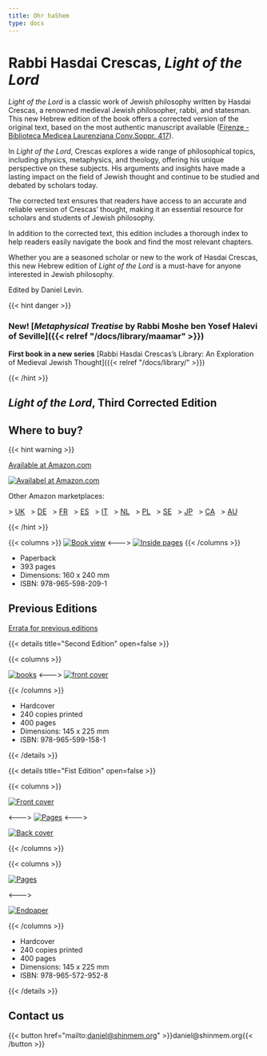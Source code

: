 ```yaml
---
title: Ohr haShem
type: docs
---
```


# Rabbi Hasdai Crescas, _Light of the Lord_

*Light of the Lord* is a classic work of Jewish philosophy written by Hasdai Crescas, a renowned medieval Jewish philosopher, rabbi, and statesman. This new Hebrew edition of the book offers a corrected version of the original text, based on the most authentic manuscript available ([Firenze - Biblioteca Medicea Laurenziana Conv.Soppr. 417](http://beta.nli.org.il/en/manuscripts/NNL_ALEPH000147823/NLI#$FL31864276)).

In *Light of the Lord*, Crescas explores a wide range of philosophical topics, including physics, metaphysics, and theology, offering his unique perspective on these subjects. His arguments and insights have made a lasting impact on the field of Jewish thought and continue to be studied and debated by scholars today.

The corrected text ensures that readers have access to an accurate and reliable version of Crescas’ thought, making it an essential resource for scholars and students of Jewish philosophy.

In addition to the corrected text, this edition includes a thorough index to help readers easily navigate the book and find the most relevant chapters.

Whether you are a seasoned scholar or new to the work of Hasdai Crescas, this new Hebrew edition of *Light of the Lord* is a must-have for anyone interested in Jewish philosophy.

Edited by Daniel Levin.

{{< hint danger >}}

### **New!** [*Metaphysical Treatise* by Rabbi Moshe ben Yosef Halevi of Seville]({{< relref "/docs/library/maamar" >}})



**First book in a new series** [Rabbi Hasdai Crescas’s Library: An Exploration of Medieval Jewish Thought]({{< relref "/docs/library/" >}})

{{< /hint >}}



## _Light of the Lord_, Third Corrected Edition

## Where to buy?

{{< hint warning >}}

[Available at Amazon.com](https://www.amazon.com/dp/9655982092)

[![Availabel at Amazon.com](https://res.cloudinary.com/dyj4i2vhr/image/upload/c_scale,h_35/v1686674375/amazon_small_jpucbt.png)](https://www.amazon.com/dp/9655982092)

Other Amazon marketplaces:

&gt; [UK](https://www.amazon.co.uk/dp/9655982092)
&nbsp; &gt; [DE](https://www.amazon.de/dp/9655982092)
&nbsp; &gt; [FR](https://www.amazon.fr/dp/9655982092)
&nbsp; &gt; [ES](https://www.amazon.es/dp/9655982092)
&nbsp; &gt; [IT](https://www.amazon.it/dp/9655982092)
&nbsp; &gt; [NL](https://www.amazon.nl/dp/9655982092)
&nbsp; &gt; [PL](https://www.amazon.pl/dp/9655982092)
&nbsp; &gt; [SE](https://www.amazon.se/dp/9655982092)
&nbsp; &gt; [JP](https://www.amazon.co.jp/dp/9655982092)
&nbsp; &gt; [CA](https://www.amazon.ca/dp/9655982092)
&nbsp; &gt; [AU](https://www.amazon.com.au/dp/9655982092)

{{< /hint >}}


{{< columns >}}
[![Book view](../3rd_outside_thumb.jpg)](../3rd_outside_full.jpg)
<--->
[![Inside pages](../3rd_inside_thumb.jpg)](../3rd_inside_full.jpg)
{{< /columns >}}

* Paperback
* 393 pages
* Dimensions: 160 x 240 mm
* ISBN: 978-965-598-209-1

## Previous Editions

[Errata for previous editions](https://crescas.org/docs/errata/)

{{< details title="Second Edition" open=false >}}


{{< columns >}}


[![books](../2nd_view-min.jpg)](../2nd_view.jpg)
<--->
[![front cover](../2nd_open-min.jpg)](../2nd_open.jpg)

{{< /columns >}}

* Hardcover
* 240 copies printed
* 400 pages
* Dimensions: 145 x 225 mm
* ISBN: 978-965-599-158-1


{{< /details >}}


{{< details title="Fist Edition" open=false >}}


{{< columns >}}

[![Front cover](../IMG_5166-scaled-min.jpg)](../IMG_5166-scaled.jpg)

<--->
[![Pages](../IMG_5154-scaled-min.jpg)](../IMG_5154-scaled.jpg)
<--->

[![Back cover](../IMG_5167-scaled-min.jpg)](../IMG_5167-scaled.jpg)

{{< /columns >}}

{{< columns >}}

[![Pages](../IMG_5151-scaled-min.jpg)](../IMG_5151-scaled.jpg)

<--->

[![Endpaper](../IMG_5150-scaled-min.jpg)](../IMG_5150-scaled.jpg)

{{< /columns >}}

* Hardcover
* 240 copies printed
* 400 pages
* Dimensions: 145 x 225 mm
* ISBN: 978-965-572-952-8


{{< /details >}}



## Contact us


{{< button href="mailto:daniel@shinmem.org" >}}daniel\@shinmem.org{{< /button >}}
